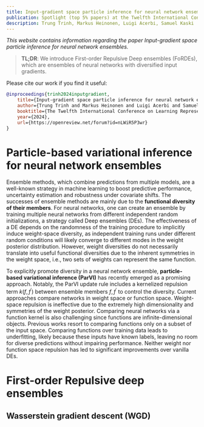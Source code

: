 ```yaml
---
title: Input-gradient space particle inference for neural network ensembles
publication: Spotlight (top 5% papers) at the Twelfth International Conference on Learning Representations (ICLR) 2024
description: Trung Trinh, Markus Heinonen, Luigi Acerbi, Samuel Kaski
---
```


*This website contains information regarding the paper Input-gradient space particle inference for neural network ensembles.*

> **TL;DR**: We introduce First-order Repulsive Deep ensembles (FoRDEs), which are ensembles of neural networks with diversified input gradients.

Please cite our work if you find it useful:
```bibtex
@inproceedings{trinh2024inputgradient,
    title={Input-gradient space particle inference for neural network ensembles},
    author={Trung Trinh and Markus Heinonen and Luigi Acerbi and Samuel Kaski},
    booktitle={The Twelfth International Conference on Learning Representations},
    year={2024},
    url={https://openreview.net/forum?id=nLWiR5P3wr}
}
```
# Particle-based variational inference for neural network ensembles

Ensemble methods, which combine predictions from multiple models, are a well-known strategy in machine learning to boost predictive performance, uncertainty estimation and robustness under covariate shifts.
The successes of ensemble methods are mainly due to the **functional diversity of their members**.
For neural networks, one can create an ensemble by training multiple neural networks from different independent random initializations, a strategy called Deep ensembles (DEs).
The effectiveness of a DE depends on the randomness of the training procedure to implicitly induce weight-space diversity, as independent training runs under different random conditions will likely converge to different modes in the weight posterior distribution.
However, weight diversities do not necessarily translate into useful functional diversities due to the inherent symmetries in the weight space, i.e., two sets of weights can represent the same function.

To explicitly promote diversity in a neural network ensemble, **particle-based variational inference (ParVI)** has recently emerged as a promising approach.
Notably, the ParVI update rule includes a kernelized repulsion term $k(f, f^\prime)$ between ensemble members $f, f^\prime$ to control the diversity.
Current approaches compare networks in weight space or function space.
Weight-space repulsion is ineffective due to the extremely high dimensionality and symmetries of the weight posterior.
Comparing neural networks via a function kernel is also challenging since functions are infinite-dimensional objects. Previous works resort to comparing functions only on a subset of the input space. Comparing functions
over training data leads to underfitting, likely because these inputs have known labels, leaving no room for diverse predictions without impairing performance.
Neither weight nor function space repulsion has led to significant improvements over vanilla DEs.

# First-order Repulsive deep ensembles

## Wasserstein gradient descent (WGD)